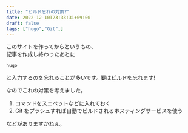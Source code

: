 ```yaml
---
title: "ビルド忘れの対策?"
date: 2022-12-10T23:33:31+09:00
draft: false
tags: ["hugo","Git",]
---
```


このサイトを作ってからというもの､  
記事を作成し終わったあとに 
```
hugo
```

と入力するのを忘れることが多いです｡
要はビルドを忘れます!

なのでこれの対策を考えました｡


1. コマンドをスニペットなどに入れておく
2. Git をプッシュすれば自動でビルドされるホスティングサービスを使う


などがありますかねぇ｡